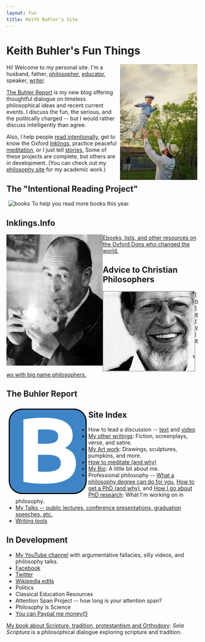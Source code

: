 ```yaml
---
layout: fun
title: Keith Buhler's Site
---
```


# Keith Buhler's Fun Things

<img src="/img/midair.jpg" alt="Mid-air" hspace="5" align="right" width="40%">


Hi! Welcome to my personal site. I'm a husband, father, [philosopher](/), [educator](/teaching), speaker, [writer](http://www.amazon.com/Sola-Scriptura-Dialogue-Keith-Buhler-ebook/dp/B009N27L12/ref=sr_1_9?ie=UTF8&qid=1401301911&sr=8-9&keywords=sola+scriptura).  

[The Buhler Report](/blog) is my new blog offering thoughtful dialogue on timeless philosophical ideas and recent current events.  I discuss the fun, the serious, and the politically charged -- but I would rather discuss intelligently than agree. 

Also, I help people [read intentionally](http://www.readingintentionally.com), get to know the Oxford [Inklings](http://www.inklings.info/), practice peaceful [meditation](/meditation), or I just tell [stories.](/writings) Some of these projects are complete, but others are in development. (You can check out my [philosophy site](/) for my academic work.)

## The "Intentional Reading Project"

<a target="_blank" href="http://www.readingintentionally.com">
<img src="/img/books.ico" alt="books" hspace="5" align="left">
</a> 

To help you read more books this year.


## Inklings.Info
<a target="_blank" href="http://www.inklings.info">
<img src="/img/lewis.jpg" align="left" width="50%">
</a>

[Ebooks, lists, and other resources on the Oxford Dons who changed the world.](http://www.inklings.info)

## Advice to Christian Philosophers
<a target="_blank" href="http://www.advicetochristianphilosophers.com">
<img src="/img/plantinga.jpg" align="left">
</a>

[Interviews with big name philosophers.]((http://www.advicetochristianphilosophers.com) )


## The Buhler Report 
<a target="_blank" href="http://www.keithbuhler.com/blog">
<img src="/favicon.ico" align="left">
</a>





## Site Index

* How to lead a discussion -- [text](http://www.wikihow.com/Lead-a-Discussion) and [video](https://www.youtube.com/watch?v=yU9_t1sS6ws)
* [My other writings](/writings): Fiction, screenplays, verse, and satire. 
* [My Art work](/art): Drawings, sculptures, pumpkins, and more.
* [How to meditate (and why)](/meditation)
* [My Bio](/bio): A little bit about me.
* Professional philosophy -- [What a philosophy degree can do for you](/philosophy-major), [How to get a PhD (and why)](/phd-how-to), and [How I go about PhD research](/phd): What I'm working on in philosophy. 
* [My Talks -- public lectures, conference presentations, graduation speeches, etc. ](/speaking)
* [Writing tools](/writing-tools)



## In Development ##
* [My YouTube channel](https://www.youtube.com/channel/UCDxfeT2v6-kFM12T7zD-K9Q) with argumentative fallacies, silly videos, and philosophy talks.
* [Facebook](http://www.facebook.com/kedbuhler/)
* [Twitter](https://twitter.com/Keith_Buhler) 
* [Wikipedia edits](http://en.wikipedia.org/wiki/User:CircularReason)
* Politics
* Classical Education Resources
* Attention Span Project -- how long is your attention span?
* Philosophy is Science 
* [You can Paypal me money(!)](https://www.paypal.me/keithbuhler)







[My book about Scripture, tradition, protestantism and Orthodoxy](http://www.amazon.com/Sola-Scriptura-Dialogue-Keith-Buhler-ebook/dp/B009N27L12/ref=sr_1_9?ie=UTF8&qid=1401301911&sr=8-9&keywords=sola+scriptura): *Sola Scriptura* is a philosophical dialogue exploring scripture and tradition.
